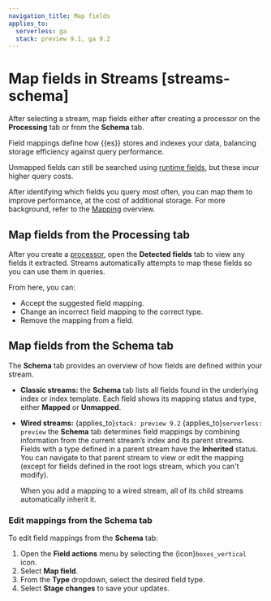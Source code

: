 ```yaml
---
navigation_title: Map fields
applies_to:
  serverless: ga
  stack: preview 9.1, ga 9.2
---
```


# Map fields in Streams [streams-schema]

After selecting a stream, map fields either after creating a processor on the **Processing** tab or from the **Schema** tab.

Field mappings define how {{es}} stores and indexes your data, balancing storage efficiency against query performance.

Unmapped fields can still be searched using [runtime fields](../../../../manage-data/data-store/mapping/runtime-fields.md), but these incur higher query costs.

After identifying which fields you query most often, you can map them to improve performance, at the cost of additional storage. For more background, refer to the [Mapping](../../../../manage-data/data-store/mapping.md) overview.

## Map fields from the Processing tab

After you create a [processor](./extract.md), open the **Detected fields** tab to view any fields it extracted. Streams automatically attempts to map these fields so you can use them in queries.

From here, you can:

- Accept the suggested field mapping.
- Change an incorrect field mapping to the correct type.
- Remove the mapping from a field.

## Map fields from the Schema tab

The **Schema** tab provides an overview of how fields are defined within your stream.

- **Classic streams:** the **Schema** tab lists all fields found in the underlying index or index template. Each field shows its mapping status and type, either **Mapped** or **Unmapped**.

- **Wired streams:** {applies_to}`stack: preview 9.2` {applies_to}`serverless: preview` the **Schema** tab determines field mappings by combining information from the current stream’s index and its parent streams. Fields with a type defined in a parent stream have the **Inherited** status. You can navigate to that parent stream to view or edit the mapping (except for fields defined in the root logs stream, which you can't modify).

  When you add a mapping to a wired stream, all of its child streams automatically inherit it.

### Edit mappings from the Schema tab

To edit field mappings from the **Schema** tab:
1. Open the **Field actions** menu by selecting the {icon}`boxes_vertical` icon.
1. Select **Map field**.
1. From the **Type** dropdown, select the desired field type.
1. Select **Stage changes** to save your updates.